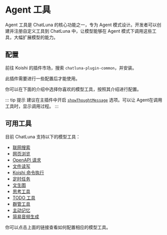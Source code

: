 # Agent 工具

Agent 工具是 ChatLuna 的核心功能之一，专为 Agent 模式设计。开发者可以创建并注册自定义工具到 ChatLuna 中，让模型能够在 Agent 模式下调用这些工具，大幅扩展模型的能力。

## 配置

前往 Koishi 的插件市场，搜索 `chatluna-plugin-common`，并安装。

此插件需要进行一些配置后才能使用。

你可以在下面的介绍中选择你喜欢的模型工具，按照其介绍进行配置。

::: tip 提示
建议在主插件中开启 [`showThoughtMessage`](../useful-configurations.md#showThoughtMessage) 选项。可以让 Agent在调用工具时，显示调用过程。
:::

## 可用工具

目前 ChatLuna 支持以下的模型工具：

- [联网搜索](web-search.md)
- [网页浏览](web-browser.md)
- [OpenAPI 请求](request-web.md)
- [文件读写](file-io.md)
- [Koishi 命令执行](command-execution.md)
- [定时任务](cron.md)
- [文生图](draw.md)
- [思考工具](thinking.md)
- [TODO 工具](todo.md)
- [群管工具](group.md)
- [主动记忆](active-memory.md)
- [简易音频生成](simple-audio-generation.md)

你可以点击上面的链接查看如何配置相应的模型工具。
